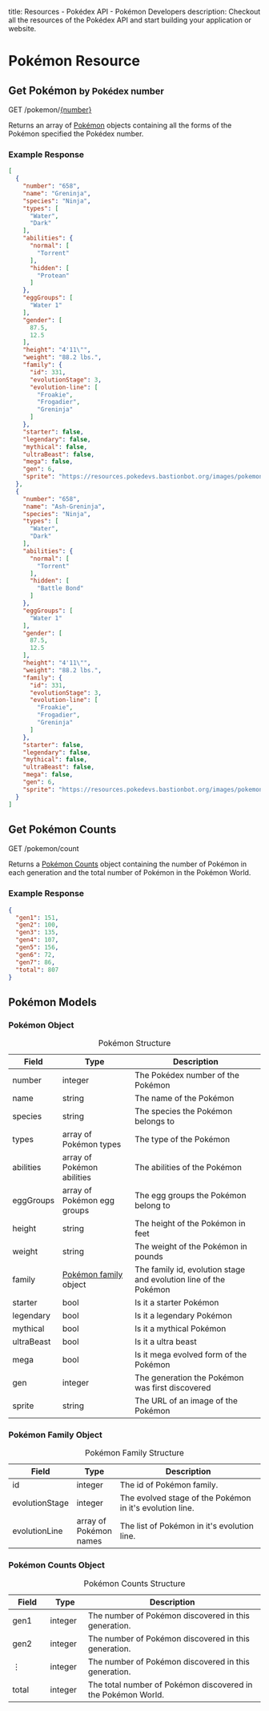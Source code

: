 title: Resources - Pokédex API - Pokémon Developers
description: Checkout all the resources of the Pokédex API and start building your application or website.

# Pokémon Resource

## Get Pokémon <small>by Pokédex number</small>
<span class="resource"><span class="get">GET</span> /pokemon/<a href="#">{number}</a></span>

Returns an array of <a href="#pokemon-object">Pokémon</a> objects containing all
the forms of the Pokémon specified the Pokédex number.

### Example Response
```json
[
  {
    "number": "658",
    "name": "Greninja",
    "species": "Ninja",
    "types": [
      "Water",
      "Dark"
    ],
    "abilities": {
      "normal": [
        "Torrent"
      ],
      "hidden": [
        "Protean"
      ]
    },
    "eggGroups": [
      "Water 1"
    ],
    "gender": [
      87.5,
      12.5
    ],
    "height": "4'11\"",
    "weight": "88.2 lbs.",
    "family": {
      "id": 331,
      "evolutionStage": 3,
      "evolution-line": [
        "Froakie",
        "Frogadier",
        "Greninja"
      ]
    },
    "starter": false,
    "legendary": false,
    "mythical": false,
    "ultraBeast": false,
    "mega": false,
    "gen": 6,
    "sprite": "https://resources.pokedevs.bastionbot.org/images/pokemon/658.png"
  },
  {
    "number": "658",
    "name": "Ash-Greninja",
    "species": "Ninja",
    "types": [
      "Water",
      "Dark"
    ],
    "abilities": {
      "normal": [
        "Torrent"
      ],
      "hidden": [
        "Battle Bond"
      ]
    },
    "eggGroups": [
      "Water 1"
    ],
    "gender": [
      87.5,
      12.5
    ],
    "height": "4'11\"",
    "weight": "88.2 lbs.",
    "family": {
      "id": 331,
      "evolutionStage": 3,
      "evolution-line": [
        "Froakie",
        "Frogadier",
        "Greninja"
      ]
    },
    "starter": false,
    "legendary": false,
    "mythical": false,
    "ultraBeast": false,
    "mega": false,
    "gen": 6,
    "sprite": "https://resources.pokedevs.bastionbot.org/images/pokemon/658-ash.png"
  }
]
```

## Get Pokémon Counts
<span class="resource"><span class="get">GET</span> /pokemon/count</span>

Returns a <a href="#pokemon-counts-object">Pokémon Counts</a> object containing
the number of Pokémon in each generation and the total number of Pokémon in the
Pokémon World.

### Example Response
```json
{
  "gen1": 151,
  "gen2": 100,
  "gen3": 135,
  "gen4": 107,
  "gen5": 156,
  "gen6": 72,
  "gen7": 86,
  "total": 807
}
```

## Pokémon Models

### Pokémon Object
<table>
  <caption>Pokémon Structure</caption>
  <thead>
    <tr class="header">
      <th width="15%">Field</th>
      <th width="30%">Type</th>
      <th width="55%">Description</th>
    </tr>
  </thead>
  <tbody>
    <tr>
      <td>number</td>
      <td>integer</td>
      <td>The Pokédex number of the Pokémon</td>
    </tr>
    <tr>
      <td>name</td>
      <td>string</td>
      <td>The name of the Pokémon</td>
    </tr>
    <tr>
      <td>species</td>
      <td>string</td>
      <td>The species the Pokémon belongs to</td>
    </tr>
    <tr>
      <td>types</td>
      <td>array of Pokémon types</td>
      <td>The type of the Pokémon</td>
    </tr>
    <tr>
      <td>abilities</td>
      <td>array of Pokémon abilities</td>
      <td>The abilities of the Pokémon</td>
    </tr>
    <tr>
      <td>eggGroups</td>
      <td>array of Pokémon egg groups</td>
      <td>The egg groups the Pokémon belong to</td>
    </tr>
    <tr>
      <td>height</td>
      <td>string</td>
      <td>The height of the Pokémon in feet</td>
    </tr>
    <tr>
      <td>weight</td>
      <td>string</td>
      <td>The weight of the Pokémon in pounds</td>
    </tr>
    <tr>
      <td>family</td>
      <td><a href="#pokemon-family-object">Pokémon family</a> object</td>
      <td>The family id, evolution stage and evolution line of the Pokémon</td>
    </tr>
    <tr>
      <td>starter</td>
      <td>bool</td>
      <td>Is it a starter Pokémon</td>
    </tr>
    <tr>
      <td>legendary</td>
      <td>bool</td>
      <td>Is it a legendary Pokémon</td>
    </tr>
    <tr>
      <td>mythical</td>
      <td>bool</td>
      <td>Is it a mythical Pokémon</td>
    </tr>
    <tr>
      <td>ultraBeast</td>
      <td>bool</td>
      <td>Is it a ultra beast</td>
    </tr>
    <tr>
      <td>mega</td>
      <td>bool</td>
      <td>Is it mega evolved form of the Pokémon</td>
    </tr>
    <tr>
      <td>gen</td>
      <td>integer</td>
      <td>The generation the Pokémon was first discovered</td>
    </tr>
    <tr>
      <td>sprite</td>
      <td>string</td>
      <td>The URL of an image of the Pokémon</td>
    </tr>
  </tbody>
</table>

### Pokémon Family Object
<table>
  <caption>Pokémon Family Structure</caption>
  <thead>
    <tr class="header">
      <th width="15%">Field</th>
      <th width="15%">Type</th>
      <th width="70%">Description</th>
    </tr>
  </thead>
  <tbody>
    <tr>
      <td>id</td>
      <td>integer</td>
      <td>The id of Pokémon family.</td>
    </tr>
    <tr>
      <td>evolutionStage</td>
      <td>integer</td>
      <td>The evolved stage of the Pokémon in it's evolution line.</td>
    </tr>
    <tr>
      <td>evolutionLine</td>
      <td>array of Pokémon names</td>
      <td>The list of Pokémon in it's evolution line.</td>
    </tr>
  </tbody>
</table>

### Pokémon Counts Object
<table>
  <caption>Pokémon Counts Structure</caption>
  <thead>
    <tr class="header">
      <th width="15%">Field</th>
      <th width="15%">Type</th>
      <th width="70%">Description</th>
    </tr>
  </thead>
  <tbody>
    <tr>
      <td>gen1</td>
      <td>integer</td>
      <td>The number of Pokémon discovered in this generation.</td>
    </tr>
    <tr>
      <td>gen2</td>
      <td>integer</td>
      <td>The number of Pokémon discovered in this generation.</td>
    </tr>
    <tr>
      <td>⋮</td>
      <td>integer</td>
      <td>The number of Pokémon discovered in this generation.</td>
    </tr>
    <tr>
      <td>total</td>
      <td>integer</td>
      <td>The total number of Pokémon discovered in the Pokémon World.</td>
    </tr>
  </tbody>
</table>
